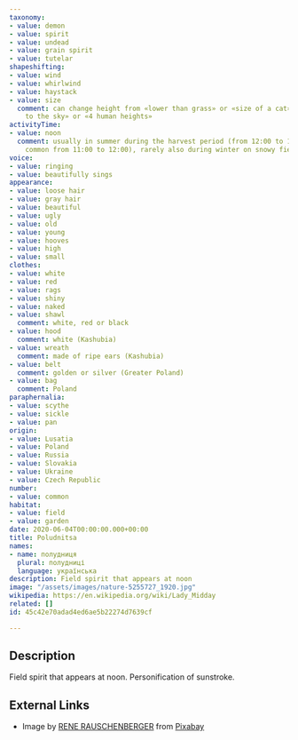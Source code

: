 ```yaml
---
taxonomy:
- value: demon
- value: spirit
- value: undead
- value: grain spirit
- value: tutelar
shapeshifting:
- value: wind
- value: whirlwind
- value: haystack
- value: size
  comment: can change height from «lower than grass» or «size of a cat» to high «up
    to the sky» or «4 human heights»
activityTime:
- value: noon
  comment: usually in summer during the harvest period (from 12:00 to 14:00, less
    common from 11:00 to 12:00), rarely also during winter on snowy fields
voice:
- value: ringing
- value: beautifully sings
appearance:
- value: loose hair
- value: gray hair
- value: beautiful
- value: ugly
- value: old
- value: young
- value: hooves
- value: high
- value: small
clothes:
- value: white
- value: red
- value: rags
- value: shiny
- value: naked
- value: shawl
  comment: white, red or black
- value: hood
  comment: white (Kashubia)
- value: wreath
  comment: made of ripe ears (Kashubia)
- value: belt
  comment: golden or silver (Greater Poland)
- value: bag
  comment: Poland
paraphernalia:
- value: scythe
- value: sickle
- value: pan
origin:
- value: Lusatia
- value: Poland
- value: Russia
- value: Slovakia
- value: Ukraine
- value: Czech Republic
number:
- value: common
habitat:
- value: field
- value: garden
date: 2020-06-04T00:00:00.000+00:00
title: Poludnitsa
names:
- name: полудниця
  plural: полудниці
  language: українська
description: Field spirit that appears at noon
image: "/assets/images/nature-5255727_1920.jpg"
wikipedia: https://en.wikipedia.org/wiki/Lady_Midday
related: []
id: 45c42e70adad4ed6ae5b22274d7639cf

---
```

## Description

Field spirit that appears at noon. Personification of sunstroke.

## External Links

- Image by <a href="https://pixabay.com/users/rauschenberger-4614580/?utm_source=link-attribution&amp;utm_medium=referral&amp;utm_campaign=image&amp;utm_content=5255727">RENE RAUSCHENBERGER</a> from <a href="https://pixabay.com/?utm_source=link-attribution&amp;utm_medium=referral&amp;utm_campaign=image&amp;utm_content=5255727">Pixabay</a>